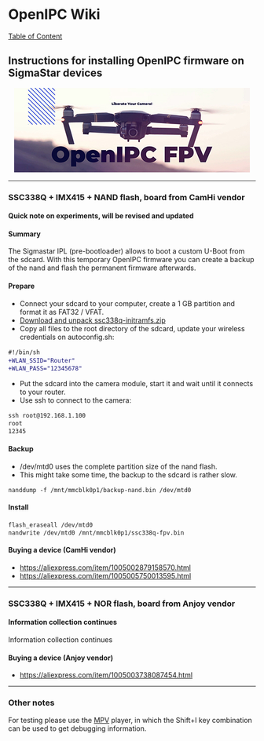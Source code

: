 # OpenIPC Wiki
[Table of Content](../README.md)

Instructions for installing OpenIPC firmware on SigmaStar devices
---

<p align="center">
  <img src="https://github.com/OpenIPC/wiki/blob/master/images/fpv-logo.jpg?raw=true" alt="Logo"/>
</p>

---

### SSC338Q + IMX415 + NAND flash, board from CamHi vendor
#### Quick note on experiments, will be revised and updated

#### Summary
The Sigmastar IPL (pre-bootloader) allows to boot a custom U-Boot from the sdcard.
With this temporary OpenIPC firmware you can create a backup of the nand and flash the permanent firmware afterwards.

#### Prepare
- Connect your sdcard to your computer, create a 1 GB partition and format it as FAT32 / VFAT.
- [Download and unpack ssc338q-initramfs.zip][1]
- Copy all files to the root directory of the sdcard, update your wireless credentials on autoconfig.sh:
```diff
#!/bin/sh
+WLAN_SSID="Router"
+WLAN_PASS="12345678"
```
- Put the sdcard into the camera module, start it and wait until it connects to your router.
- Use ssh to connect to the camera:
```
ssh root@192.168.1.100
root
12345
```

#### Backup 
- /dev/mtd0 uses the complete partition size of the nand flash.
- This might take some time, the backup to the sdcard is rather slow.
```
nanddump -f /mnt/mmcblk0p1/backup-nand.bin /dev/mtd0
```

#### Install
```
flash_eraseall /dev/mtd0
nandwrite /dev/mtd0 /mnt/mmcblk0p1/ssc338q-fpv.bin
```

#### Buying a device (CamHi vendor)
- https://aliexpress.com/item/1005002879158570.html
- https://aliexpress.com/item/1005005750013595.html

---

### SSC338Q + IMX415 + NOR flash, board from Anjoy vendor
#### Information collection continues
Information collection continues

#### Buying a device (Anjoy vendor)
- https://aliexpress.com/item/1005003738087454.html

---

### Other notes
For testing please use the [MPV](https://mpv.io/) player, in which the Shift+I key combination can be used to get debugging information.

[1]: https://github.com/OpenIPC/wiki/files/13379877/ssc338q-initramfs.zip
